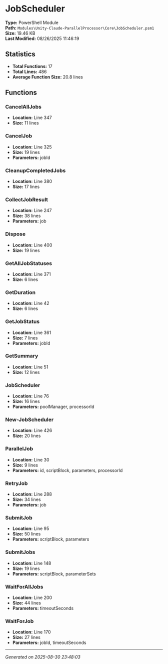 # JobScheduler

**Type:** PowerShell Module  
**Path:** `Modules\Unity-Claude-ParallelProcessor\Core\JobScheduler.psm1`  
**Size:** 19.46 KB  
**Last Modified:** 08/26/2025 11:46:19  

## Statistics

- **Total Functions:** 17
- **Total Lines:** 486
- **Average Function Size:** 20.8 lines

## Functions


### CancelAllJobs

- **Location:** Line 347
- **Size:** 11 lines

 
### CancelJob

- **Location:** Line 325
- **Size:** 19 lines
- **Parameters:** jobId
 
### CleanupCompletedJobs

- **Location:** Line 380
- **Size:** 17 lines

 
### CollectJobResult

- **Location:** Line 247
- **Size:** 38 lines
- **Parameters:** job
 
### Dispose

- **Location:** Line 400
- **Size:** 19 lines

 
### GetAllJobStatuses

- **Location:** Line 371
- **Size:** 6 lines

 
### GetDuration

- **Location:** Line 42
- **Size:** 6 lines

 
### GetJobStatus

- **Location:** Line 361
- **Size:** 7 lines
- **Parameters:** jobId
 
### GetSummary

- **Location:** Line 51
- **Size:** 12 lines

 
### JobScheduler

- **Location:** Line 76
- **Size:** 16 lines
- **Parameters:** poolManager, processorId
 
### New-JobScheduler

- **Location:** Line 426
- **Size:** 20 lines

 
### ParallelJob

- **Location:** Line 30
- **Size:** 9 lines
- **Parameters:** id, scriptBlock, parameters, processorId
 
### RetryJob

- **Location:** Line 288
- **Size:** 34 lines
- **Parameters:** job
 
### SubmitJob

- **Location:** Line 95
- **Size:** 50 lines
- **Parameters:** scriptBlock, parameters
 
### SubmitJobs

- **Location:** Line 148
- **Size:** 19 lines
- **Parameters:** scriptBlock, parameterSets
 
### WaitForAllJobs

- **Location:** Line 200
- **Size:** 44 lines
- **Parameters:** timeoutSeconds
 
### WaitForJob

- **Location:** Line 170
- **Size:** 27 lines
- **Parameters:** jobId, timeoutSeconds


---
*Generated on 2025-08-30 23:48:03*
